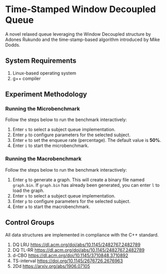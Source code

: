# Time-Stamped Window Decoupled Queue
A novel relaxed queue leveraging the Window Decoupled structure by Adones Rukundo and the time-stamp-based algorithm introduced by Mike Dodds.

## System Requirements
  1. Linux-based operating system
  2. g++ compiler

## Experiment Methodology
### Running the Microbenchmark
Follow the steps below to run the benchmark interactively:
  1. Enter `s` to select a subject queue implementation.
  2. Enter `p` to configure parameters for the selected subject.
  3. Enter `e` to set the enqueue rate (percentage).
     The default value is **50%**.
  4. Enter `i` to start the microbenchmark.

### Running the Macrobenchmark
Follow the steps below to run the benchmark interactively:
  1. Enter `g` to generate a graph.
     This will create a binary file named `graph.bin`.
     If `graph.bin` has already been generated, you can enter `l` to load the graph.
  2. Enter `s` to select a subject queue implementation.
  3. Enter `p` to configure parameters for the selected subject.
  4. Enter `a` to start the macrobenchmark.

## Control Groups
All data structures are implemented in compliance with the C++ standard.
  1. DQ LRU https://dl.acm.org/doi/abs/10.1145/2482767.2482789
  2. DQ TL-RR https://dl.acm.org/doi/abs/10.1145/2482767.2482789
  3. d-CBO https://dl.acm.org/doi/10.1145/3710848.3710892
  4. TS-interval https://doi.org/10.1145/2676726.2676963
  5. 2Dd https://arxiv.org/abs/1906.07105